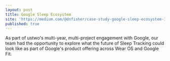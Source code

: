 ```yaml
---
layout: post
title: Google Sleep Ecosystem
site: 'https://medium.com/@dnfisher/case-study-google-sleep-ecosystem-1ee37bbc4f8'
published: true
---
```


As part of ustwo's multi-year, multi-project engagement with Google, our team had the opportunity to explore what the future of Sleep Tracking could look like as part of Google's product offering across Wear OS and Google Fit.
